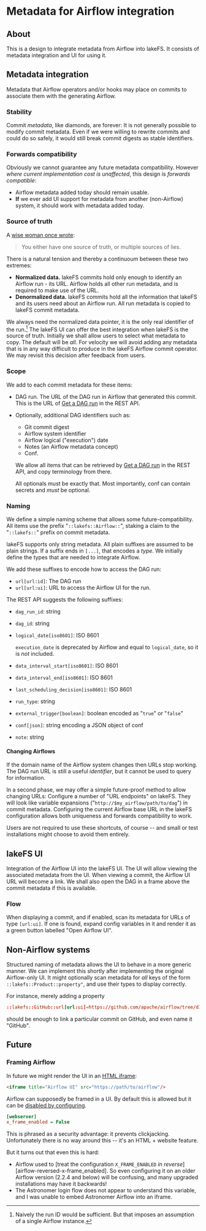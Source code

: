 # Metadata for Airflow integration

## About

This is a design to integrate metadata from Airflow into lakeFS.  It
consists of metadata integration and UI for using it.

## Metadata integration

Metadata that Airflow operators and/or hooks may place on commits to
associate them with the generating Airflow.

### Stability

Commit _metadata_, like diamonds, are forever: It is not generally possible to
modify commit metadata.  Even if we were willing to rewrite commits and
could do so safely, it would still break commit digests as stable
identifiers.

### Forwards compatibility

Obviously we cannot guarantee any future metadata compatibility.  However
_where current implementation cost is unaffected_, this design is _forwards
compatible_:

* Airflow metadata added today should remain usable.
* **If** we ever add UI support for metadata from another (non-Airflow)
  system, it should work with metadata added today.

### Source of truth

A [wise woman once wrote](https://twitter.com/mipsytipsy/status/998084191488126976):

> You either have one source of truth, or multiple sources of lies.

There is a natural tension and thereby a continuoum between these two
extremes:

* **Normalized data.**  lakeFS commits hold only enough to identify an
  Airflow run - its URL.  Airflow holds all other run metadata, and is
  required to make use of the URL.
* **Denormalized data.**  lakeFS commits hold all the information that
  lakeFS and its users need about an Airflow run.  All run metadata is
  copied to lakeFS commit metadata.

We always need the normalized data pointer, it is the only real identifier
of the run.[^1] The lakeFS UI can offer the best integration when lakeFS is
the source of truth.  Initially we shall allow users to select what metadata
to copy.  The default will be _all_.  For velocity we will avoid adding any
metadata that is in any way difficult to produce in the lakeFS Airflow
commit operator.  We may revisit this decision after feedback from users.

[^1]: Naively the run ID would be sufficient.  But that imposes an
    assumption of a single Airflow instance.

### Scope

We add to each commit metadata for these items:

* DAG run.  The URL of the DAG run in Airflow that generated this commit.
  This is the URL of [Get a DAG run][get-dag-run] in the REST API.
* Optionally, additional DAG identifiers such as:
  * Git commit digest
  * Airflow system identifier
  * Airflow logical ("execution") date
  * Notes (an Airflow metadata concept)
  * Conf.

  We allow all items that can be retrieved by [Get a DAG run][get-dag-run]
  in the REST API, and copy terminology from there.

  All optionals must be exactly that.  Most importantly, conf can contain
  secrets and _must_ be optional.
  
### Naming

We define a simple naming scheme that allows some future-compatibility.  All
items use the prefix "`::lakefs::Airflow::`", staking a claim to the
"`::lakefs::`" prefix on commit metadata.

lakeFS supports only string metadata.  All plain suffixes are assumed to be
plain strings.  If a suffix ends in `[...]`, that encodes a _type_.  We
initially define the types that are needed to integrate Airflow.

We add these suffixes to encode how to access the DAG run:

* `url[url:id]`: The DAG run
* `url[url:ui]`: URL to access the Airflow UI for the run.

The REST API suggests the following suffixes:

* `dag_run_id`: string
* `dag_id`: string
* `logical_date[iso8601]`: ISO 8601

  `execution_date` is deprecated by Airflow and equal to `logical_date`, so
  it is _not_ included.
* `data_interval_start[iso8601]`: ISO 8601
* `data_interval_end[iso8601]`: ISO 8601
* `last_scheduling_decision[iso8601]`:  ISO 8601
* `run_type`: string
* `external_trigger[boolean]`: boolean encoded as "`true`" or "`false`"
* `conf[json]`: string encoding a JSON object of conf
* `note`: string

#### Changing Airflows

If the domain name of the Airflow system changes then URLs stop working.
The DAG run URL is still a useful _identifier_, but it cannot be used to
query for information.

In a second phase, we may offer a simple future-proof method to allow
changing URLs: Configure a number of "URL endpoints" on lakeFS.  They will
look like variable expansions ("`http://$my_airflow/path/to/dag`") in commit
metadata.  Configuring the current Airflow base URL in the lakeFS
configuration allows both uniqueness and forwards compatibility to work.

Users are not required to use these shortcuts, of course -- and small or
test installations might choose to avoid them entirely.

## lakeFS UI

Integration of the Airflow UI into the lakeFS UI.  The UI will allow viewing
the associated metadata from the UI.  When viewing a commit, the Airflow UI
URL will become a link.  We shall also open the DAG in a frame above the
commit metadata if this is available.

### Flow

When displaying a commit, and if enabled, scan its metadata for URLs of type
`[url:ui]`.  If one is found, expand config variables in it and render it as a green button labelled "Open Airflow UI".

## Non-Airflow systems

Structured naming of metadata allows the UI to behave in a more generic
manner.  We can implement this shortly after implementing the original
Airflow-only UI.  It might optionally scan metadata for _all_ keys of the
form `::lakefs::Product::property"`, and use their types to display
correctly.

For instance, merely adding a property
```conf
::lakefs::GitHub::url[url:ui]=https://github.com/apache/airflow/tree/d16e54d16e54
```
should be enough to link a particular commit on GitHub, and even name it "GitHub".

## Future

### Framing Airflow

In future we might render the UI in an [HTML iframe][mdn-iframe]:

```html
<iframe title="Airflow UI" src="https://path/to/airflow"/>
```

Airflow can supposedly be framed in a UI.  By default this is allowed but it
can be [disabled by configuring][airflow-framing].

```ini
[webserver]
x_frame_enabled = False
```

This is phrased as a security advantage: it prevents clickjacking.
Unfortunately there is no way around this -- it's an HTML + website feature.

But it turns out that even this is hard:

* Airflow used to [treat the configuration `X_FRAME_ENABLED` _in
  reverse_][airflow-reversed-x-frame_enabled].  So even configuring it on an
  older Airflow version (2.2.4 and below) will be confusing, and many
  upgraded installations may have it backwards!
* The Astronomer login flow does not appear to understand this variable, and
  I was unable to embed Astronomer Airflow into an iframe.

[get-dag-run]:  https://airflow.apache.org/docs/apache-airflow/stable/stable-rest-api-ref.html#operation/get_dag_run
[airflow-framing]:  https://airflow.apache.org/docs/apache-airflow/stable/administration-and-deployment/security/webserver.html#rendering-airflow-ui-in-a-web-frame-from-another-site
[mdn-iframe]:  https://developer.mozilla.org/en-US/docs/Web/HTML/Element/iframe
[airflow-reversed-x-frame-enabled]:  https://github.com/apache/airflow/blob/main/RELEASE_NOTES.rst#the-webserverx_frame_enabled-configuration-works-according-to-description-now-23222
